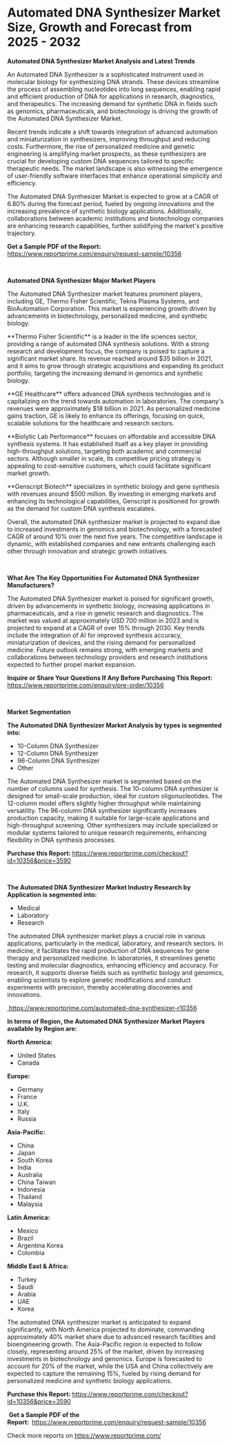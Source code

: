 <p><h1>Automated DNA Synthesizer Market Size, Growth and Forecast from 2025 - 2032</h1></p><p><strong>Automated DNA Synthesizer Market Analysis and Latest Trends</strong></p>
<p><p>An Automated DNA Synthesizer is a sophisticated instrument used in molecular biology for synthesizing DNA strands. These devices streamline the process of assembling nucleotides into long sequences, enabling rapid and efficient production of DNA for applications in research, diagnostics, and therapeutics. The increasing demand for synthetic DNA in fields such as genomics, pharmaceuticals, and biotechnology is driving the growth of the Automated DNA Synthesizer Market.</p><p>Recent trends indicate a shift towards integration of advanced automation and miniaturization in synthesizers, improving throughput and reducing costs. Furthermore, the rise of personalized medicine and genetic engineering is amplifying market prospects, as these synthesizers are crucial for developing custom DNA sequences tailored to specific therapeutic needs. The market landscape is also witnessing the emergence of user-friendly software interfaces that enhance operational simplicity and efficiency.</p><p>The Automated DNA Synthesizer Market is expected to grow at a CAGR of 6.80% during the forecast period, fueled by ongoing innovations and the increasing prevalence of synthetic biology applications. Additionally, collaborations between academic institutions and biotechnology companies are enhancing research capabilities, further solidifying the market's positive trajectory.</p></p>
<p><strong>Get a Sample PDF of the Report:&nbsp;</strong> <a href="https://www.reportprime.com/enquiry/request-sample/10356?utm_campaign=2627&utm_medium=2&utm_source=Github&utm_content=ia&utm_term=20032025&utm_id=automated-dna-synthesizer">https://www.reportprime.com/enquiry/request-sample/10356</a></p>
<p>&nbsp;</p>
<p><strong>Automated DNA Synthesizer Major Market Players</strong></p>
<p><p>The Automated DNA Synthesizer market features prominent players, including GE, Thermo Fisher Scientific, Tekna Plasma Systems, and BioAutomation Corporation. This market is experiencing growth driven by advancements in biotechnology, personalized medicine, and synthetic biology.</p><p>**Thermo Fisher Scientific** is a leader in the life sciences sector, providing a range of automated DNA synthesis solutions. With a strong research and development focus, the company is poised to capture a significant market share. Its revenue reached around $35 billion in 2021, and it aims to grow through strategic acquisitions and expanding its product portfolio, targeting the increasing demand in genomics and synthetic biology.</p><p>**GE Healthcare** offers advanced DNA synthesis technologies and is capitalizing on the trend towards automation in laboratories. The company's revenues were approximately $18 billion in 2021. As personalized medicine gains traction, GE is likely to enhance its offerings, focusing on quick, scalable solutions for the healthcare and research sectors.</p><p>**Biolytic Lab Performance** focuses on affordable and accessible DNA synthesis systems. It has established itself as a key player in providing high-throughput solutions, targeting both academic and commercial sectors. Although smaller in scale, its competitive pricing strategy is appealing to cost-sensitive customers, which could facilitate significant market growth.</p><p>**Genscript Biotech** specializes in synthetic biology and gene synthesis with revenues around $500 million. By investing in emerging markets and enhancing its technological capabilities, Genscript is positioned for growth as the demand for custom DNA synthesis escalates.</p><p>Overall, the automated DNA synthesizer market is projected to expand due to increased investments in genomics and biotechnology, with a forecasted CAGR of around 10% over the next five years. The competitive landscape is dynamic, with established companies and new entrants challenging each other through innovation and strategic growth initiatives.</p></p>
<p>&nbsp;</p>
<p><strong>What Are The Key Opportunities For Automated DNA Synthesizer Manufacturers?</strong></p>
<p><p>The Automated DNA Synthesizer market is poised for significant growth, driven by advancements in synthetic biology, increasing applications in pharmaceuticals, and a rise in genetic research and diagnostics. The market was valued at approximately USD 700 million in 2023 and is projected to expand at a CAGR of over 15% through 2030. Key trends include the integration of AI for improved synthesis accuracy, miniaturization of devices, and the rising demand for personalized medicine. Future outlook remains strong, with emerging markets and collaborations between technology providers and research institutions expected to further propel market expansion.</p></p>
<p><strong>Inquire or Share Your Questions If Any Before Purchasing This Report:</strong> <a href="https://www.reportprime.com/enquiry/pre-order/10356?utm_campaign=2627&utm_medium=2&utm_source=Github&utm_content=ia&utm_term=20032025&utm_id=automated-dna-synthesizer">https://www.reportprime.com/enquiry/pre-order/10356</a></p>
<p>&nbsp;</p>
<p><strong>Market Segmentation</strong></p>
<p><strong>The Automated DNA Synthesizer Market Analysis by types is segmented into:</strong></p>
<p><ul><li>10-Column DNA Synthesizer</li><li>12-Column DNA Synthesizer</li><li>96-Column DNA Synthesizer</li><li>Other</li></ul></p>
<p><p>The Automated DNA Synthesizer market is segmented based on the number of columns used for synthesis. The 10-column DNA synthesizer is designed for small-scale production, ideal for custom oligonucleotides. The 12-column model offers slightly higher throughput while maintaining versatility. The 96-column DNA synthesizer significantly increases production capacity, making it suitable for large-scale applications and high-throughput screening. Other synthesizers may include specialized or modular systems tailored to unique research requirements, enhancing flexibility in DNA synthesis processes.</p></p>
<p><strong>Purchase this Report:&nbsp;</strong><a href="https://www.reportprime.com/checkout?id=10356&price=3590&utm_campaign=2627&utm_medium=2&utm_source=Github&utm_content=ia&utm_term=20032025&utm_id=automated-dna-synthesizer">https://www.reportprime.com/checkout?id=10356&price=3590</a></p>
<p>&nbsp;</p>
<p><strong>The Automated DNA Synthesizer Market Industry Research by Application is segmented into:</strong></p>
<p><ul><li>Medical</li><li>Laboratory</li><li>Research</li></ul></p>
<p><p>The automated DNA synthesizer market plays a crucial role in various applications, particularly in the medical, laboratory, and research sectors. In medicine, it facilitates the rapid production of DNA sequences for gene therapy and personalized medicine. In laboratories, it streamlines genetic testing and molecular diagnostics, enhancing efficiency and accuracy. For research, it supports diverse fields such as synthetic biology and genomics, enabling scientists to explore genetic modifications and conduct experiments with precision, thereby accelerating discoveries and innovations.</p></p>
<p><a href="https://www.reportprime.com/automated-dna-synthesizer-r10356?utm_campaign=2627&utm_medium=2&utm_source=Github&utm_content=ia&utm_term=20032025&utm_id=automated-dna-synthesizer">&nbsp;https://www.reportprime.com/automated-dna-synthesizer-r10356</a></p>
<p><strong>In terms of Region, the Automated DNA Synthesizer Market Players available by Region are:</strong></p>
<p>
    <p> <strong> North America: </strong>
        <ul>
            <li>United States</li>
            <li>Canada</li>
        </ul>
        </p> 
    <p> <strong> Europe: </strong>
        <ul>
            <li>Germany</li>
            <li>France</li>
            <li>U.K.</li>
            <li>Italy</li>
            <li>Russia</li>
        </ul>
        </p> 
    <p> <strong> Asia-Pacific: </strong>
        <ul>
            <li>China</li>
            <li>Japan</li>
            <li>South Korea</li>
            <li>India</li>
            <li>Australia</li>
            <li>China Taiwan</li>
            <li>Indonesia</li>
            <li>Thailand</li>
            <li>Malaysia</li>
        </ul>
        </p> 
    <p> <strong> Latin America: </strong>
        <ul>
            <li>Mexico</li>
            <li>Brazil</li>
            <li>Argentina Korea</li>
            <li>Colombia</li>
        </ul>
        </p> 
    <p> <strong> Middle East & Africa: </strong>
        <ul>
            <li>Turkey</li>
            <li>Saudi</li>
            <li>Arabia</li>
            <li>UAE</li>
            <li>Korea</li>
        </ul>
    </p>
    </p>
<p><p>The automated DNA synthesizer market is anticipated to expand significantly, with North America projected to dominate, commanding approximately 40% market share due to advanced research facilities and bioengineering growth. The Asia-Pacific region is expected to follow closely, representing around 25% of the market, driven by increasing investments in biotechnology and genomics. Europe is forecasted to account for 20% of the market, while the USA and China collectively are expected to capture the remaining 15%, fueled by rising demand for personalized medicine and synthetic biology applications.</p></p>
<p><strong>Purchase this Report: </strong><a href="https://www.reportprime.com/checkout?id=10356&price=3590&utm_campaign=2627&utm_medium=2&utm_source=Github&utm_content=ia&utm_term=20032025&utm_id=automated-dna-synthesizer">https://www.reportprime.com/checkout?id=10356&price=3590</a></p>
<p>&nbsp;<strong>Get a Sample PDF of the Report:&nbsp;&nbsp;</strong><a href="https://www.reportprime.com/enquiry/request-sample/10356?utm_campaign=2627&utm_medium=2&utm_source=Github&utm_content=ia&utm_term=20032025&utm_id=automated-dna-synthesizer">https://www.reportprime.com/enquiry/request-sample/10356</a></p>
<p><strong></strong></p>
<p>Check more reports on <a href="https://www.reportprime.com/?utm_campaign=2627&utm_medium=2&utm_source=Github&utm_content=ia&utm_term=20032025&utm_id=automated-dna-synthesizer">https://www.reportprime.com/</a></p>